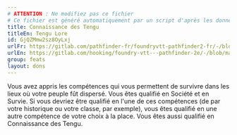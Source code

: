 ```yaml
---
# ATTENTION : Ne modifiez pas ce fichier
# Ce fichier est généré automatiquement par un script d'après les données du module Foundry VTT officiel et de sa traduction
title: Connaissance des Tengu
titleEn: Tengu Lore
id: GjQZMmw2sz8OyLxj
urlFr: https://gitlab.com/pathfinder-fr/foundryvtt-pathfinder2-fr/-/blob/master/data/feats/GjQZMmw2sz8OyLxj.htm
urlEn: https://gitlab.com/hooking/foundry-vtt---pathfinder-2e/-/blob/master/packs/data/feats.db/tengu-lore.json
group: feats
layout: dons
---
```

Vous avez appris les compétences qui vous permettent de survivre dans les lieux où votre peuple fût dispersé. Vous êtes qualifié en Société et en Survie. Si vous devriez être qualifié en l'une de ces compétences (de par votre historique ou votre classe, par exemple), vous êtes qualifié en une autre compétence de votre choix à la place. Vous êtes aussi qualifié en Connaissance des Tengu.


